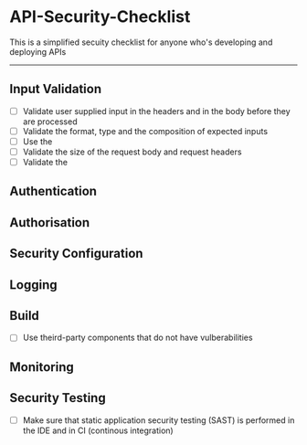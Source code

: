 # API-Security-Checklist
This is a simplified secuity checklist for anyone who's developing and deploying APIs

---
## Input Validation

- [ ] Validate user supplied input in the headers and in the body before they are processed
- [ ] Validate the format, type and the composition of expected inputs
- [ ] Use the 
- [ ] Validate the size of the request body and request headers
- [ ] Validate the 

## Authentication

## Authorisation

## Security Configuration

## Logging 

## Build
- [ ] Use theird-party components that do not have vulberabilities

## Monitoring

## Security Testing
- [ ] Make sure that static application security testing (SAST) is performed in the IDE and in CI (continous integration)

